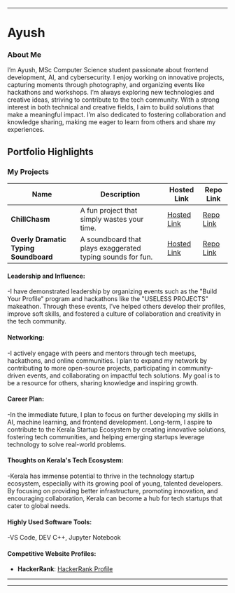 
---

# **Ayush**

### **About Me**

I’m Ayush, MSc Computer Science student passionate about frontend development, AI, and cybersecurity. I enjoy working on innovative projects, capturing moments through photography, and organizing events like hackathons and workshops. I’m always exploring new technologies and creative ideas, striving to contribute to the tech community. With a strong interest in both technical and creative fields, I aim to build solutions that make a meaningful impact. I’m also dedicated to fostering collaboration and knowledge sharing, making me eager to learn from others and share my experiences.

## **Portfolio Highlights**

### **My Projects**

| Name                        | Description                                                               | Hosted Link                              | Repo Link                                                      |
|-----------------------------|---------------------------------------------------------------------------|------------------------------------------|----------------------------------------------------------------|
| **ChillChasm**       | A fun project that simply wastes your time.      | [Hosted Link](https://chill-chasm-lazarus.netlify.app/)       | [Repo Link](https://github.com/noobvp69/new-tinkerhuib-project)       |
| **Overly Dramatic Typing Soundboard** | A soundboard that plays exaggerated typing sounds for fun.              | [Hosted Link](https://example.com)       | [Repo Link](https://github.com/username/dramatic-typing-soundboard) |

#### **Leadership and Influence:**

-I have demonstrated leadership by organizing events such as the "Build Your Profile" program and hackathons like the "USELESS PROJECTS" makeathon. Through these events, I’ve helped others develop their profiles, improve soft skills, and fostered a culture of collaboration and creativity in the tech community.

#### **Networking:**

-I actively engage with peers and mentors through tech meetups, hackathons, and online communities. I plan to expand my network by contributing to more open-source projects, participating in community-driven events, and collaborating on impactful tech solutions. My goal is to be a resource for others, sharing knowledge and inspiring growth.

#### **Career Plan:**

-In the immediate future, I plan to focus on further developing my skills in AI, machine learning, and frontend development. Long-term, I aspire to contribute to the Kerala Startup Ecosystem by creating innovative solutions, fostering tech communities, and helping emerging startups leverage technology to solve real-world problems.

#### **Thoughts on Kerala's Tech Ecosystem:**

-Kerala has immense potential to thrive in the technology startup ecosystem, especially with its growing pool of young, talented developers. By focusing on providing better infrastructure, promoting innovation, and encouraging collaboration, Kerala can become a hub for tech startups that cater to global needs.


#### **Highly Used Software Tools:**

-VS Code, DEV C++, Jupyter Notebook

#### **Competitive Website Profiles:**

- **HackerRank**: [HackerRank Profile](https://www.hackerrank.com/ayushvp1)


---
--- 
